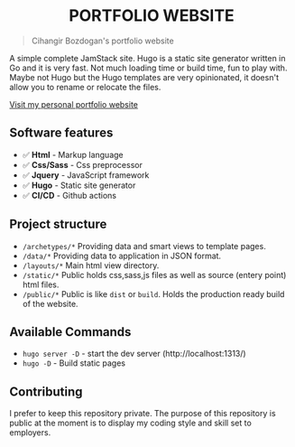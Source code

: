 <h1 align="center">  
PORTFOLIO WEBSITE
</h1>

> Cihangir Bozdogan's portfolio website

A simple complete JamStack site. Hugo is a static site generator written in Go and it is very fast. Not much loading time or build time, fun to play with. Maybe not Hugo but the Hugo templates are very opinionated, it doesn't allow you to rename or relocate the files.

<a href=https://cihangir.dev/ target="_blank">Visit my personal portfolio website</a>

## Software features

-   ✅ <b>Html</b> - Markup language
-   ✅ <b>Css/Sass</b> - Css preprocessor
-   ✅ <b>Jquery</b> - JavaScript framework
-   ✅ <b>Hugo</b> - Static site generator
-   ✅ <b>CI/CD</b> - Github actions

## Project structure

-   `/archetypes/*` Providing data and smart views to template pages.
-   `/data/*` Providing data to application in JSON format.
-   `/layouts/*` Main html view directory.
-   `/static/*` Public holds css,sass,js files as well as source (entery point) html files.
-   `/public/*` Public is like `dist` or `build`. Holds the production ready build of the website.

## Available Commands

-   `hugo server -D` - start the dev server (http://localhost:1313/)
-   `hugo -D` - Build static pages

## Contributing

I prefer to keep this repository private. The purpose of this repository is public at the moment is to display my coding style and skill set to employers.
